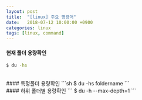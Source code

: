 ```yaml
---
layout: post
title:  "[linux] 주요 명령어"
date:   2018-07-12 10:00:00 +0900
categories: linux
tags: [linux, command]
---
```

#### 현재 폴더 용량확인
```sh
$ du -hs
```
<br>
#### 특정폴더 용량확인
```sh
$ du -hs foldername
```
<br>
#### 하위 폴더별 용량확인
```
$ du -h --max-depth=1
```
